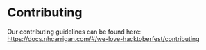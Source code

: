 # Contributing

Our contributing guidelines can be found here: https://docs.nhcarrigan.com/#/we-love-hacktoberfest/contributing
